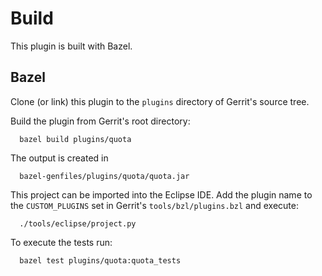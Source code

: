 Build
=====

This plugin is built with Bazel.

Bazel
----

Clone (or link) this plugin to the `plugins` directory of Gerrit's source tree.

Build the plugin from Gerrit's root directory:

```
  bazel build plugins/quota
```

The output is created in

```
  bazel-genfiles/plugins/quota/quota.jar
```

This project can be imported into the Eclipse IDE.
Add the plugin name to the `CUSTOM_PLUGINS` set in Gerrit's
`tools/bzl/plugins.bzl` and execute:

```
  ./tools/eclipse/project.py
```

To execute the tests run:

```
  bazel test plugins/quota:quota_tests
```
